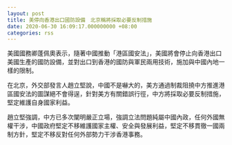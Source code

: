 ```yaml
---
layout: post
title: 美停向香港出口國防設備　北京稱將採取必要反制措施
date: 2020-06-30 16:09:17.000000000 +08:00
categories: rss
---
```


美國國務卿蓬佩奧表示，隨著中國推動「港區國安法」，美國將會停止向香港出口美國生產的國防設備，並對出口到香港的國防與軍民兩用技術，施加與中國內地一樣的限制。

在北京，外交部發言人趙立堅說，中國不是嚇大的，美方通過制裁阻撓中方推進港區國安法的圖謀絕不會得逞，針對美方有關錯誤行徑，中方將採取必要反制措施，堅定維護自身國家利益。

趙立堅強調，中方已多次闡明嚴正立場，強調立法問題純屬中國內政，任何外國無權干涉，中國政府堅定不移維護國家主權、安全與發展利益，堅定不移貫徹一國兩制方針，堅定不移反對任何外部勢力干涉香港事務。
